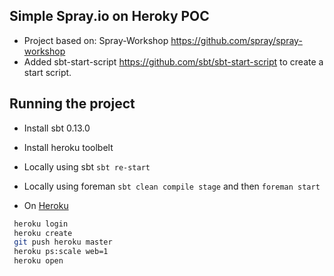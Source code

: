 Simple Spray.io on Heroky POC
-----------------------------------
 * Project based on: Spray-Workshop https://github.com/spray/spray-workshop
 * Added sbt-start-script https://github.com/sbt/sbt-start-script to create a start script.

Running the project
-----------------------------------
 * Install sbt 0.13.0
 * Install heroku toolbelt

 * Locally using sbt `sbt re-start`
 * Locally using foreman `sbt clean compile stage` and then `foreman start`
 * On [Heroku](https://devcenter.heroku.com/articles/getting-started-with-scala)
```sh
 heroku login
 heroku create
 git push heroku master
 heroku ps:scale web=1
 heroku open
```


